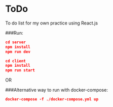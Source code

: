# ToDo

To do list for my own practice using React.js

###Run:

```json
cd server
npm install
npm run dev
```

```json
cd client
npm install
npm run start
```

OR

###Alternative way to run with docker-compose:

```json
docker-compose -f ./docker-compose.yml up
```

